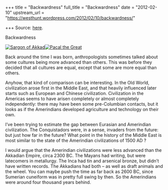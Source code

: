 +++
title = "Backwardness"
full_title = "Backwardness"
date = "2012-02-10"
upstream_url = "https://westhunt.wordpress.com/2012/02/10/backwardness/"

+++
Source: [here](https://westhunt.wordpress.com/2012/02/10/backwardness/).

Backwardness

[![](https://westhunt.files.wordpress.com/2012/02/sargon-of-akkad.jpg?w=154&h=277 "Sargon of Akkad")](https://westhunt.files.wordpress.com/2012/02/sargon-of-akkad.jpg)[![](https://westhunt.files.wordpress.com/2012/02/pacal-the-great1.jpg?w=220&h=293 "Pacal the Great")](https://westhunt.files.wordpress.com/2012/02/pacal-the-great1.jpg)

Back around the time I was born, anthropologists sometimes talked about
some cultures being more advanced than others. This was before they
decided that all cultures are equal, except that some are more equal
than others.

Anyhow, that kind of comparison can be interesting. In the Old World,
civilization arose first in the Middle East, and that heavily influenced
later starts such as European and Chinese civilization. Civilization in
the Americas seems to have arisen completely or almost completely
independently: there may have been some pre-Columbian contacts, but it
looks as if the Amerindians developed agriculture and technology on
their own.

I’ve been trying to estimate the gap between Eurasian and Amerindian
civilization. The Conquistadors were, in a sense, invaders from the
future: but just how far in the future? What point in the history of
the Middle East is most similar to the state of the Amerindian
civilizations of 1500 AD ?

I would argue that the Amerindian civilizations were less advanced than
the Akkadian Empire, circa 2300 BC. The Mayans had writing, but were
latecomers in metallurgy. The Inca had tin and arsenical bronze, but
didn’t have written records. The Akkadians had both – as well as draft
animals and the wheel. You can maybe push the time as far back as 2600
BC, since Sumerian cuneiform was in pretty full swing by then. So the
Amerindians were around four thousand years behind.

